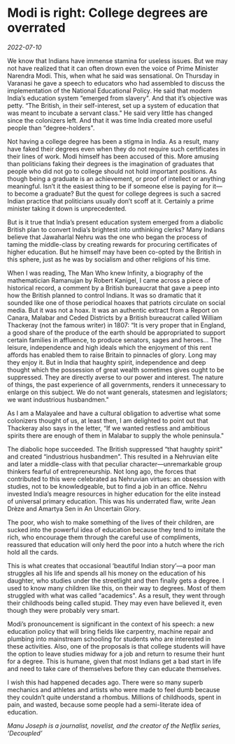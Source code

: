 # Modi is right: College degrees are overrated

*2022-07-10*

We know that Indians have immense stamina for useless issues. But we may
not have realized that it can often drown even the voice of Prime
Minister Narendra Modi. This, when what he said was sensational. On
Thursday in Varanasi he gave a speech to educators who had assembled to
discuss the implementation of the National Educational Policy. He said
that modern India’s education system “emerged from slavery". And that
it’s objective was petty. “The British, in their self-interest, set up a
system of education that was meant to incubate a servant class." He said
very little has changed since the colonizers left. And that it was time
India created more useful people than “degree-holders".

Not having a college degree has been a stigma in India. As a result,
many have faked their degrees even when they do not require such
certificates in their lines of work. Modi himself has been accused of
this. More amusing than politicians faking their degrees is the
imagination of graduates that people who did not go to college should
not hold important positions. As though being a graduate is an
achievement, or proof of intellect or anything meaningful. Isn’t it the
easiest thing to be if someone else is paying for it—to become a
graduate? But the quest for college degrees is such a sacred Indian
practice that politicians usually don’t scoff at it. Certainly a prime
minister taking it down is unprecedented.

But is it true that India’s present education system emerged from a
diabolic British plan to convert India’s brightest into unthinking
clerks? Many Indians believe that Jawaharlal Nehru was the one who began
the process of taming the middle-class by creating rewards for procuring
certificates of higher education. But he himself may have been co-opted
by the British in this sphere, just as he was by socialism and other
religions of his time.

When I was reading, The Man Who knew Infinity, a biography of the
mathematician Ramanujan by Robert Kanigel, I came across a piece of
historical record, a comment by a British bureaucrat that gave a peep
into how the British planned to control Indians. It was so dramatic that
it sounded like one of those periodical hoaxes that patriots circulate
on social media. But it was not a hoax. It was an authentic extract from
a Report on Canara, Malabar and Ceded Districts by a British bureaucrat
called William Thackeray (not the famous writer) in 1807: “It is very
proper that in England, a good share of the produce of the earth should
be appropriated to support certain families in affluence, to produce
senators, sages and heroes... The leisure, independence and high ideals
which the enjoyment of this rent affords has enabled them to raise
Britain to pinnacles of glory. Long may they enjoy it. But in India that
haughty spirit, independence and deep thought which the possession of
great wealth sometimes gives ought to be suppressed. They are directly
averse to our power and interest. The nature of things, the past
experience of all governments, renders it unnecessary to enlarge on this
subject. We do not want generals, statesmen and legislators; we want
industrious husbandmen."

As I am a Malayalee and have a cultural obligation to advertise what
some colonizers thought of us, at least then, I am delighted to point
out that Thackeray also says in the letter, “If we wanted restless and
ambitious spirits there are enough of them in Malabar to supply the
whole peninsula."

The diabolic hope succeeded. The British suppressed “that haughty
spirit" and created “industrious husbandmen". This resulted in a
Nehruvian elite and later a middle-class with that peculiar
character—unremarkable group thinkers fearful of entrepreneurship. Not
long ago, the forces that contributed to this were celebrated as
Nehruvian virtues: an obsession with studies, not to be knowledgeable,
but to find a job in an office. Nehru invested India’s meagre resources
in higher education for the elite instead of universal primary
education. This was his underrated flaw, write Jean Drèze and Amartya
Sen in An Uncertain Glory.

The poor, who wish to make something of the lives of their children, are
sucked into the powerful idea of education because they tend to imitate
the rich, who encourage them through the careful use of compliments,
reassured that education will only herd the poor into a hutch where the
rich hold all the cards.

This is what creates that occasional ‘beautiful Indian story’—a poor man
struggles all his life and spends all his money on the education of his
daughter, who studies under the streetlight and then finally gets a
degree. I used to know many children like this, on their way to degrees.
Most of them struggled with what was called “academics". As a result,
they went through their childhoods being called stupid. They may even
have believed it, even though they were probably very smart.

Modi’s pronouncement is significant in the context of his speech: a new
education policy that will bring fields like carpentry, machine repair
and plumbing into mainstream schooling for students who are interested
in these activities. Also, one of the proposals is that college students
will have the option to leave studies midway for a job and return to
resume their hunt for a degree. This is humane, given that most Indians
get a bad start in life and need to take care of themselves before they
can educate themselves.

I wish this had happened decades ago. There were so many superb
mechanics and athletes and artists who were made to feel dumb because
they couldn’t quite understand a rhombus. Millions of childhoods, spent
in pain, and wasted, because some people had a semi-literate idea of
education.

*Manu Joseph is a journalist, novelist, and the creator of the Netflix
series, ‘Decoupled’*
